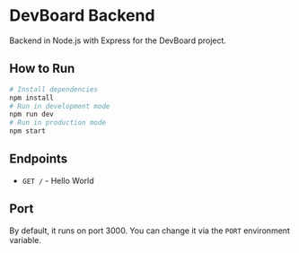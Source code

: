 # DevBoard Backend

Backend in Node.js with Express for the DevBoard project.

## How to Run

```bash
# Install dependencies
npm install
# Run in development mode
npm run dev
# Run in production mode
npm start
```

## Endpoints

- `GET /` - Hello World

## Port

By default, it runs on port 3000. You can change it via the `PORT` environment variable.
